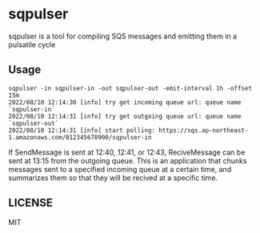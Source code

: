 # sqpulser
sqpulser is a tool for compiling SQS messages and emitting them in a pulsatile cycle

## Usage

```
sqpulser -in sqpulser-in -out sqpulser-out -emit-interval 1h -offset 15m
2022/08/10 12:14:30 [info] try get incoming queue url: queue name `sqpulser-in`
2022/08/10 12:14:31 [info] try get outgoing queue url: queue name `sqpulser-out`
2022/08/10 12:14:31 [info] start polling: https://sqs.ap-northeast-1.amazonaws.com/012345678900/sqpulser-in
```

If SendMessage is sent at 12:40, 12:41, or 12:43, ReciveMessage can be sent at 13:15 from the outgoing queue.
This is an application that chunks messages sent to a specified incoming queue at a certain time, and summarizes them so that they will be recived at a specific time.

## LICENSE

MIT
